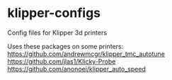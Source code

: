 # klipper-configs
Config files for Klipper 3d printers


Uses these packages on some printers:
https://github.com/andrewmcgr/klipper_tmc_autotune
https://github.com/jlas1/Klicky-Probe
https://github.com/anonoei/klipper_auto_speed


